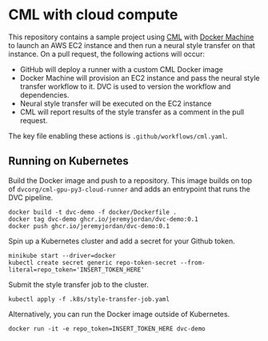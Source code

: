 # CML with cloud compute


This repository contains a sample project using [CML](https://github.com/iterative/cml) with [Docker Machine](https://docs.docker.com/machine/overview/) to launch an AWS EC2 instance and then run a neural style transfer on that instance. On a pull request, the following actions will occur:
- GitHub will deploy a runner with a custom CML Docker image
- Docker Machine will provision an EC2 instance and pass the neural style transfer workflow to it. DVC is used to version the workflow and dependencies. 
- Neural style transfer will be executed on the EC2 instance 
- CML will report results of the style transfer as a comment in the pull request. 

The key file enabling these actions is `.github/workflows/cml.yaml`.

## Running on Kubernetes

Build the Docker image and push to a repository. This image builds on top of `dvcorg/cml-gpu-py3-cloud-runner` and adds an entrypoint that runs the DVC pipeline.

```
docker build -t dvc-demo -f docker/Dockerfile .
docker tag dvc-demo ghcr.io/jeremyjordan/dvc-demo:0.1
docker push ghcr.io/jeremyjordan/dvc-demo:0.1
```

Spin up a Kubernetes cluster and add a secret for your Github token.

```
minikube start --driver=docker
kubectl create secret generic repo-token-secret --from-literal=repo_token='INSERT_TOKEN_HERE'
```

Submit the style transfer job to the cluster.

```
kubectl apply -f .k8s/style-transfer-job.yaml 
```

Alternatively, you can run the Docker image outside of Kubernetes.

```
docker run -it -e repo_token=INSERT_TOKEN_HERE dvc-demo
```
